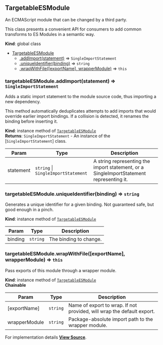 <a name="TargetableESModule"></a>

## TargetableESModule
An ECMAScript module that can be changed by a third party.

This class presents a convenient API for consumers to add common transforms to ES
Modules in a semantic way.

**Kind**: global class  

* [TargetableESModule](#TargetableESModule)
    * [.addImport(statement)](#TargetableESModule+addImport) ⇒ <code>SingleImportStatement</code>
    * [.uniqueIdentifier(binding)](#TargetableESModule+uniqueIdentifier) ⇒ <code>string</code>
    * [.wrapWithFile([exportName], wrapperModule)](#TargetableESModule+wrapWithFile) ⇒ <code>this</code>

<a name="TargetableESModule+addImport"></a>

### targetableESModule.addImport(statement) ⇒ <code>SingleImportStatement</code>
Adds a static import statement to the module source code, thus importing
a new dependency.

This method automatically deduplicates attempts to add imports that would override
earlier import bindings.
If a collision is detected, it renames the binding before inserting it.

**Kind**: instance method of [<code>TargetableESModule</code>](#TargetableESModule)  
**Returns**: <code>SingleImportStatement</code> - An instance of the [`SingleImportStatement`] class.  

| Param | Type | Description |
| --- | --- | --- |
| statement | <code>string</code> \| <code>SingleImportStatement</code> | A string representing the import statement, or a SingleImportStatement representing it. |

<a name="TargetableESModule+uniqueIdentifier"></a>

### targetableESModule.uniqueIdentifier(binding) ⇒ <code>string</code>
Generates a unique identifier for a given binding. Not guaranteed safe,
but good enough in a pinch.

**Kind**: instance method of [<code>TargetableESModule</code>](#TargetableESModule)  

| Param | Type | Description |
| --- | --- | --- |
| binding | <code>string</code> | The binding to change. |

<a name="TargetableESModule+wrapWithFile"></a>

### targetableESModule.wrapWithFile([exportName], wrapperModule) ⇒ <code>this</code>
Pass exports of this module through a wrapper module.

**Kind**: instance method of [<code>TargetableESModule</code>](#TargetableESModule)  
**Chainable**  

| Param | Type | Description |
| --- | --- | --- |
| [exportName] | <code>string</code> | Name of export to wrap. If not provided, will wrap the default export. |
| wrapperModule | <code>string</code> | Package-absolute import path to the wrapper module. |



For implementation details [**View Source**](https://github.com/magento/pwa-studio/blob/develop/packages/pwa-buildpack/lib/WebpackTools/targetables/TargetableESModule.js).